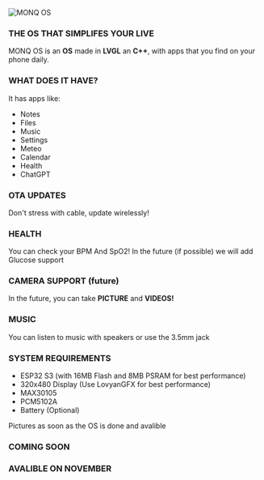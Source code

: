 ![MONQ OS](https://i.imgur.com/xmlqbjT.png)
### THE OS THAT SIMPLIFES YOUR LIVE

MONQ OS is an **OS** made in **LVGL** an **C++**, with apps that you find on your phone daily.

### WHAT DOES IT HAVE?
It has apps like:
 - Notes
 - Files
 - Music
 - Settings
 - Meteo
 - Calendar
 - Health
 - ChatGPT
### OTA UPDATES
Don't stress with cable, update wirelessly!
### HEALTH
You can check your BPM And SpO2!
In the future (if possible) we will add Glucose support
### CAMERA SUPPORT (future)
In the future, you can take **PICTURE** and **VIDEOS!**
### MUSIC
You can listen to music with speakers or use the 3.5mm jack

### SYSTEM REQUIREMENTS
- ESP32 S3 (with 16MB Flash and 8MB PSRAM for best performance)
- 320x480 Display (Use LovyanGFX for best performance)
- MAX30105
- PCM5102A
- Battery (Optional)

Pictures as soon as the OS is done and avalible

### COMING SOON
### AVALIBLE ON NOVEMBER

